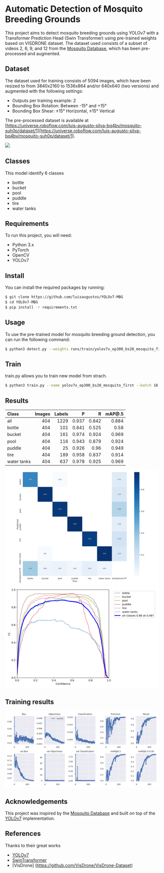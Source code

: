 # Automatic Detection of Mosquito Breeding Grounds

This project aims to detect mosquito breeding grounds using YOLOv7 with a Transformer Prediction Head (Swin Transformer) using pre-trained weights based on VISDRONE dataset. The dataset used consists of a subset of videos 2, 6, 9, and 12 from the [Mosquito Database](https://www02.smt.ufrj.br/~tvdigital/database/mosquito/), which has been pre-processed and augmented.

## Dataset

The dataset used for training consists of 5094 images, which have been resized to from 3840x2160 to 1536x864 and/or 640x640 (two versions) and augmented with the following settings:

- Outputs per training example: 2
- Bounding Box Rotation: Between -15° and +15°
- Bounding Box Shear: ±15° Horizontal, ±15° Vertical

The pre-processed dataset is available at [https://universe.roboflow.com/luis-augusto-silva-bq4bv/mosquito-suh0p/dataset/1](https://universe.roboflow.com/luis-augusto-silva-bq4bv/mosquito-suh0p/dataset/1).

<a href="https://universe.roboflow.com/luis-augusto-silva-bq4bv/mosquito-suh0p">
    <img src="https://app.roboflow.com/images/download-dataset-badge.svg"></img>
</a>


## Classes

This model identify 6 classes 
- bottle
- bucket
- pool
- puddle
- tire
- water tanks
 

## Requirements

To run this project, you will need:

- Python 3.x
- PyTorch
- OpenCV
- YOLOv7


## Install
You can install the required packages by running:

```bash
$ git clone https://github.com/luisaugustos/YOLOv7-MBG
$ cd YOLOv7-MBG
$ pip install -r requirements.txt
```

## Usage
To use the pre-trained model for mosquito breeding ground detection, you can run the following command:
```bash
$ python3 detect.py --weights runs/train/yolov7x_ep300_bs20_mosquito_first9/weights/best.pt --conf 0.25 --img-size 640 --source /Users/luisaugustos/Downloads/dataset_mosquito/video10.avi
```

## Train
train.py allows you to train new model from strach.
```bash
$ python3 train.py --name yolov7x_ep300_bs20_mosquito_first --batch 16 --workers 4 --epochs 300 --data mosquito-1/data.yaml --weights yolov7x_training.pt --cfg cfg/training/yolov7x.yaml
``` 

## Results 
| Class         | Images | Labels | P     | R     | mAP@.5 |  
|:--------------|-------:|-------:|------:|------:|-------:|
| all           |    404 |   1229 | 0.937 | 0.842 |  0.884 |
| bottle        |    404 |    101 | 0.841 | 0.525 |   0.58 |
| bucket        |    404 |    161 | 0.974 | 0.924 |  0.969 |
| pool          |    404 |    116 | 0.943 | 0.879 |  0.924 |
| puddle        |    404 |     25 | 0.926 |  0.96 |  0.949 |
| tire          |    404 |    189 | 0.958 | 0.837 |  0.914 |
| water tanks   |    404 |    637 | 0.978 | 0.925 |  0.969 |

![Confusion Matrix](confusion_matrix.png)
![F1 Curve](F1_curve.png)

## Training results 
![Results](results.png)


## Acknowledgements

This project was inspired by the [Mosquito Database](https://www02.smt.ufrj.br/~tvdigital/database/mosquito/) and built on top of the [YOLOv7](https://github.com/WongKinYiu/yolov7) implementation.

## References
Thanks to their great works
* [YOLOv7](https://github.com/WongKinYiu/yolov7)
* [SwinTransformer](https://github.com/microsoft/Swin-Transformer)
* [VisDrone] (https://github.com/VisDrone/VisDrone-Dataset)